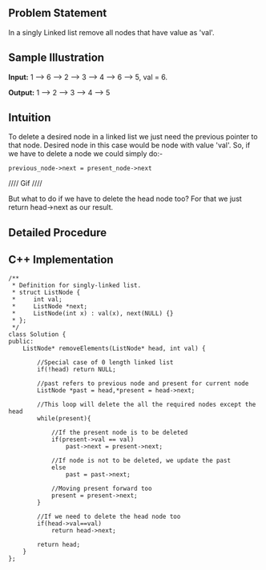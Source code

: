 ## Problem Statement

In a singly Linked list remove all nodes that have value as 'val'.

## Sample Illustration

__Input:__ 1 --> 6 --> 2 --> 3 --> 4 --> 6 --> 5, val = 6.

__Output:__ 1 --> 2 --> 3 --> 4 --> 5

## Intuition

To delete a desired node in a linked list we just need the previous pointer to that node. Desired node in this case would be node with 
value 'val'. So, if we have to delete a node we could simply do:-
```
previous_node->next = present_node->next
```

//// Gif ////


But what to do if we have to delete the head node too? 
For that we just return head->next as our result.

## Detailed Procedure





## C++ Implementation

```
/**
 * Definition for singly-linked list.
 * struct ListNode {
 *     int val;
 *     ListNode *next;
 *     ListNode(int x) : val(x), next(NULL) {}
 * };
 */
class Solution {
public:
    ListNode* removeElements(ListNode* head, int val) {
        
        //Special case of 0 length linked list
        if(!head) return NULL;
        
        //past refers to previous node and present for current node
        ListNode *past = head,*present = head->next;
        
        //This loop will delete the all the required nodes except the head
        while(present){
            
            //If the present node is to be deleted
            if(present->val == val)
                past->next = present->next;
            
            //If node is not to be deleted, we update the past
            else
                past = past->next;
            
            //Moving present forward too
            present = present->next;
        }
        
        //If we need to delete the head node too
        if(head->val==val)
            return head->next;
        
        return head;
    }
};
```
